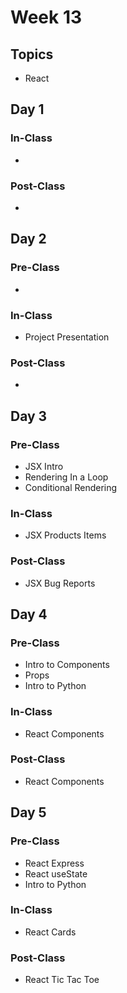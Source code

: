 # Week 13

## Topics

* React

## Day 1

### In-Class

* 
### Post-Class

* 
## Day 2

### Pre-Class

* 
### In-Class

* Project Presentation

### Post-Class

* 
## Day 3

### Pre-Class

* JSX Intro
* Rendering In a Loop
* Conditional Rendering

### In-Class

* JSX Products Items 

### Post-Class

* JSX Bug Reports

## Day 4

### Pre-Class

* Intro to Components
* Props 
* Intro to Python

### In-Class

* React Components

### Post-Class

* React Components

## Day 5

### Pre-Class

* React Express
* React useState
* Intro to Python

### In-Class

* React Cards

### Post-Class

* React Tic Tac Toe


